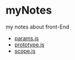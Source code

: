 # myNotes
my notes about front-End

* [params.js](https://github.com/SimonYuan100/myNotes/blob/master/params.js)
* [prototype.js](https://github.com/SimonYuan100/myNotes/blob/master/prototype.js)
* [scope.js](https://github.com/SimonYuan100/myNotes/blob/master/scope.js)

